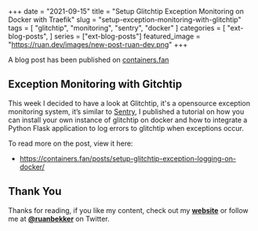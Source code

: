 +++
date = "2021-09-15"
title = "Setup Glitchtip Exception Monitoring on Docker with Traefik"
slug = "setup-exception-monitoring-with-glitchtip"
tags = [
    "glitchtip",
    "monitoring",
    "sentry",
    "docker"
]
categories = [
    "ext-blog-posts",
]
series = ["ext-blog-posts"]
featured_image = "https://ruan.dev/images/new-post-ruan-dev.png"
+++

A blog post has been published on [containers.fan](https://containers.fan/posts/setup-glitchtip-exception-logging-on-docker/)

## Exception Monitoring with Gitchtip

This week I decided to have a look at Glitchtip, it's a opensource exception monitoring system, it’s similar to [Sentry](https://sentry.io/welcome/), I published a tutorial on how you can install your own instance of glitchtip on docker and how to integrate a Python Flask application to log errors to glitchtip when exceptions occur.

To read more on the post, view it here:

- https://containers.fan/posts/setup-glitchtip-exception-logging-on-docker/

## Thank You

Thanks for reading, if you like my content, check out my **[website](https://ruan.dev)** or follow me at **[@ruanbekker](https://twitter.com/ruanbekker)** on Twitter.

